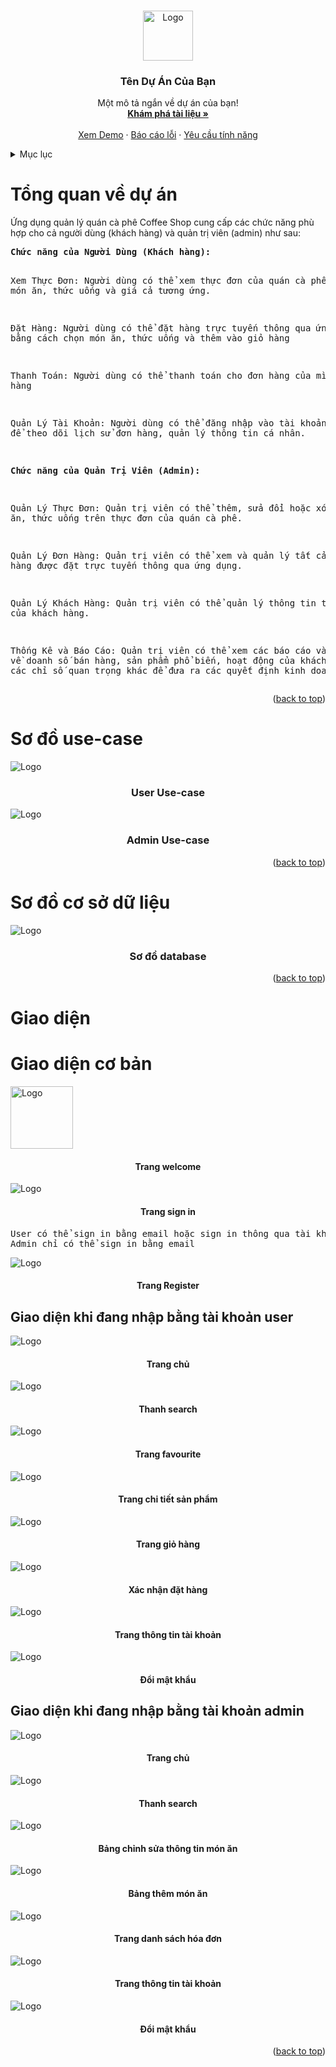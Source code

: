 <a name="readme-top"></a>

<!-- PROJECT LOGO -->
<br />
<div align="center">
  <a href="https://github.com/your_username/repo_name">
    <img src="images/coffee-icon1.png" alt="Logo" width="80" height="80">
  </a>
  <h3 align="center">Tên Dự Án Của Bạn</h3>
  <p align="center">
    Một mô tả ngắn về dự án của bạn!
    <br />
    <a href="https://github.com/your_username/repo_name"><strong>Khám phá tài liệu »</strong></a>
    <br />
    <br />
    <a href="https://github.com/your_username/repo_name">Xem Demo</a>
    ·
    <a href="https://github.com/your_username/repo_name/issues">Báo cáo lỗi</a>
    ·
    <a href="https://github.com/your_username/repo_name/issues">Yêu cầu tính năng</a>
  </p>
</div>
<!-- TABLE OF CONTENTS -->
<details>
  <summary>Mục lục</summary>
  <ol>
    <li>
      <a href="#about-the-project">Tổng quan về dự án</a>
      <ul>
        <li><a href="#problem-statement">Đặt vấn đề</a></li>
        <li><a href="#objectives">Mục tiêu</a></li>
        <li><a href="#significance">Ý nghĩa đề tài</a></li>
      </ul>
    </li>
    <li>
      <a href="#design">Thiết kế</a>
      <ul>
        <li><a href="#use-case-diagram">Sơ đồ use-case</a></li>
        <li><a href="#database-design">Thiết kế cơ sở dữ liệu</a></li>
      </ul>
    </li>
    <li>
      <a href="#interface">Giao diện</a>
    </li>
  </ol>
</details>
<!-- ABOUT THE PROJECT -->
<h1>Tổng quan về dự án</h1>
<p>Ứng dụng quản lý quán cà phê Coffee Shop cung cấp các chức năng phù hợp cho cả người dùng (khách hàng) và quản trị viên (admin) như sau:</p>
<pre>
<b>Chức năng của Người Dùng (Khách hàng):</b>

Xem Thực Đơn:
Người dùng có thể xem thực đơn của quán cà phê với các món ăn, thức uống và giá cả tương ứng.

Đặt Hàng:
Người dùng có thể đặt hàng trực tuyến thông qua ứng dụng bằng cách chọn món ăn, thức uống và thêm vào giỏ hàng

Thanh Toán:
Người dùng có thể thanh toán cho đơn hàng của mình từ giỏ hàng

Quản Lý Tài Khoản:
Người dùng có thể đăng nhập vào tài khoản của mình để theo dõi lịch sử đơn hàng, quản lý thông tin cá nhân.

<b>Chức năng của Quản Trị Viên (Admin):</b>

Quản Lý Thực Đơn:
Quản trị viên có thể thêm, sửa đổi hoặc xóa các món ăn, thức uống trên thực đơn của quán cà phê.

Quản Lý Đơn Hàng:
Quản trị viên có thể xem và quản lý tất cả các đơn hàng được đặt trực tuyến thông qua ứng dụng.

Quản Lý Khách Hàng:
Quản trị viên có thể quản lý thông tin thanh toán của khách hàng.

Thống Kê và Báo Cáo:
Quản trị viên có thể xem các báo cáo và thống kê về doanh số bán hàng, sản phẩm phổ biến, hoạt động của khách hàng, và các chỉ số quan trọng khác 
để đưa ra các quyết định kinh doanh hiệu quả.
</pre>

<p align="right">(<a href="#readme-top">back to top</a>)</p>

<!-- DESIGN -->

<h1>Sơ đồ use-case</h1>

<img src="images/User_CoffeeShop.jpg" alt="Logo">
<h3 align="center">User Use-case</h3>

<img src="images/Admin_CoffeeShop.jpg" alt="Logo">
<h3 align="center">Admin Use-case</h3>

<p align="right">(<a href="#readme-top">back to top</a>)</p>

<h1>Sơ đồ cơ sở dữ liệu</h1>

<img src="images/firestore1.drawio.png" alt="Logo">
<h3 align="center">Sơ đồ database</h3>

<p align="right">(<a href="#readme-top">back to top</a>)</p>

<!-- INTERFACE -->
<h1>Giao diện</h1>

<h1>Giao diện cơ bản</h1>

<img src="images/welcome_page.png" alt="Logo" height="100">
<h4 align="center">Trang welcome</h4>

<img src="images/sign_in.png" alt="Logo">
<h4 align="center">Trang sign in</h4>

<pre>
User có thể sign in bằng email hoặc sign in thông qua tài khoản Google
Admin chỉ có thể sign in bằng email
</pre>

<img src="images/register.png" alt="Logo">
<h4 align="center">Trang Register</h4>

<h2>Giao diện khi đang nhập bằng tài khoản user</h2>

<img src="images/user_main_page.png" alt="Logo">
<h4 align="center">Trang chủ</h4>

<img src="images/search.png" alt="Logo">
<h4 align="center">Thanh search</h4>

<img src="images/user_fav_page.png" alt="Logo">
<h4 align="center">Trang favourite</h4>

<img src="images/detailed_product.png" alt="Logo">
<h4 align="center">Trang chi tiết sản phẩm</h4>

<img src="images/cart.png" alt="Logo">
<h4 align="center">Trang giỏ hàng</h4>

<img src="images/order_confirm.png" alt="Logo">
<h4 align="center">Xác nhận đặt hàng</h4>

<img src="images/acc_setting.png" alt="Logo">
<h4 align="center">Trang thông tin tài khoản</h4>

<img src="images/change_pass.png" alt="Logo">
<h4 align="center">Đổi mật khẩu</h4>

<h2>Giao diện khi đang nhập bằng tài khoản admin</h2>

<img src="images/admin_main.png" alt="Logo">
<h4 align="center">Trang chủ</h4>

<img src="images/search.png" alt="Logo">
<h4 align="center">Thanh search</h4>

<img src="images/edit_product.png" alt="Logo">
<h4 align="center">Bảng chỉnh sửa thông tin món ăn</h4>

<img src="images/add_product.png" alt="Logo">
<h4 align="center">Bảng thêm món ăn</h4>

<img src="images/admin_bill.png" alt="Logo">
<h4 align="center">Trang danh sách hóa đơn</h4>

<img src="images/acc_setting.png" alt="Logo">
<h4 align="center">Trang thông tin tài khoản</h4>

<img src="images/change_pass.png" alt="Logo">
<h4 align="center">Đổi mật khẩu</h4>

<p align="right">(<a href="#readme-top">back to top</a>)</p>
